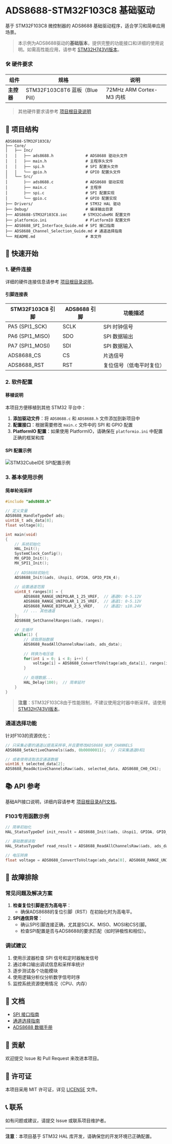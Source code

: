 # ADS8688-STM32F103C8 基础驱动

基于 STM32F103C8 微控制器的 ADS8688 基础驱动程序，适合学习和简单应用场景。

> 本示例为ADS8688驱动的**基础版本**，提供完整的功能接口和详细的使用说明。如需高性能应用，请参考 [STM32H743VI版本](../ADS8688-STM32H743VI/README.md)。


### 🛠️ 硬件要求

| 组件 | 规格 | 说明 |
|------|------|------|
| **主控器** | STM32F103C8T6 蓝板（Blue Pill） | 72MHz ARM Cortex-M3 内核 |

> 其他硬件要求请参考 [项目根目录说明](../README.md#🛠️-硬件要求)

## 📁 项目结构

```
ADS8688-STM32F103C8/
├── Core/
│   ├── Inc/
│   │   ├── ads8688.h              # ADS8688 驱动头文件
│   │   ├── main.h                 # 主程序头文件
│   │   ├── spi.h                  # SPI 配置头文件
│   │   └── gpio.h                 # GPIO 配置头文件
│   └── Src/
│       ├── ads8688.c              # ADS8688 驱动实现
│       ├── main.c                 # 主程序
│       ├── spi.c                  # SPI 配置实现
│       └── gpio.c                 # GPIO 配置实现
├── Drivers/                       # STM32 HAL 驱动
├── Debug/                         # 编译输出目录
├── ADS8688-STM32F103C8.ioc       # STM32CubeMX 配置文件
├── platformio.ini                 # PlatformIO 配置文件
├── ADS8688_SPI_Interface_Guide.md # SPI 接口指南
├── ADS8688_Channel_Selection_Guide.md # 通道选择指南
└── README.md                      # 本文件
```

## 🚀 快速开始

### 1. 硬件连接

详细的硬件连接信息请参考 [项目根目录说明](../README.md#🛠️-硬件要求)。

#### 引脚连接表

| STM32F103C8 引脚 | ADS8688 引脚 | 功能描述 |
|------------------|--------------|----------|
| PA5 (SPI1_SCK) | SCLK | SPI 时钟信号 |
| PA6 (SPI1_MISO) | SDO | SPI 数据输出 |
| PA7 (SPI1_MOSI) | SDI | SPI 数据输入 |
| ADS8688_CS | CS | 片选信号 |
| ADS8688_RST | RST | 复位信号（低电平时复位） |

### 2. 软件配置

#### 移植说明

本项目方便移植到其他 STM32 平台中：

1. **添加驱动文件**：将 `ADS8688.c` 和 `ADS8688.h` 文件添加到新项目中
2. **配置接口**：根据需要修改 `main.c` 文件中的 SPI 和 GPIO 配置
3. **PlatformIO 配置**：如果使用 PlatformIO，请确保在 `platformio.ini` 中配置正确的框架和库

#### SPI 配置示例

![STM32CubeIDE SPI配置示例](STM32F103-SPI.png)


### 3. 基本使用示例

#### 简单轮询采样

```c
#include "ads8688.h"

// 定义变量
ADS8688_HandleTypeDef ads;
uint16_t ads_data[8];
float voltage[8];

int main(void)
{
    // 系统初始化
    HAL_Init();
    SystemClock_Config();
    MX_GPIO_Init();
    MX_SPI1_Init();
    
    // ADS8688初始化
    ADS8688_Init(&ads, &hspi1, GPIOA, GPIO_PIN_4);
    
    // 设置通道范围
    uint8_t ranges[8] = {
        ADS8688_RANGE_UNIPOLAR_1_25_VREF,  // 通道0: 0-5.12V
        ADS8688_RANGE_UNIPOLAR_1_25_VREF,  // 通道1: 0-5.12V
        ADS8688_RANGE_BIPOLAR_2_5_VREF,    // 通道2: ±10.24V
        // ... 其他通道
    };
    ADS8688_SetChannelRanges(&ads, ranges);
    
    // 主循环
    while(1) {
        // 读取原始数据
        ADS8688_ReadAllChannelsRaw(&ads, ads_data);
        
        // 转换为电压值
        for(int i = 0; i < 8; i++) {
            voltage[i] = ADS8688_ConvertToVoltage(ads_data[i], ranges[i], 4.096f);
        }
        
        // 处理数据...
        HAL_Delay(100);  // 简单延时
    }
}
```

> **注意**：STM32F103C8由于性能限制，不建议使用定时器中断采样。请使用 [STM32H743VI版本](../ADS8688-STM32H743VI/README.md)。

### 通道选择功能

针对F103的资源优化：

```c
// 只采集必要的通道以提高采样率,并且要修改ADS8688_NUM_CHANNELS
ADS8688_SetActiveChannels(&ads, 0b00000011);  // 只采集通道0和1

// 或者使用读取选定通道数据
uint16_t selected_data[2];
ADS8688_ReadActiveChannelsRaw(&ads, selected_data, ADS8688_CH0_CH1);
```


## 📚 API 参考

基础API接口说明，详细内容请参考 [项目根目录API文档](../README.md#📚-api-参考)。

### F103专用函数示例

```c
// 简单初始化
HAL_StatusTypeDef init_result = ADS8688_Init(&ads, &hspi1, GPIOA, GPIO_PIN_4);

// 基础数据读取
HAL_StatusTypeDef read_result = ADS8688_ReadAllChannelsRaw(&ads, ads_data);

// 电压转换
float voltage = ADS8688_ConvertToVoltage(ads_data[0], ADS8688_RANGE_UNIPOLAR_1_25_VREF, 4.096f);
```

## 🐛 故障排除

### 常见问题及解决方案

1. **检查复位引脚是否为高电平**：
    - 确保ADS8688的复位引脚（RST）在初始化时为高电平。
2. **SPI通信异常**：
    - 确认SPI引脚连接正确，尤其是SCLK、MISO、MOSI和CS引脚。
    - 检查SPI配置是否与ADS8688的要求匹配（如时钟极性和相位）。

### 调试建议

1. 使用示波器检查 SPI 信号和定时器触发信号
2. 通过串口输出调试信息和采样率统计
3. 逐步测试各个功能模块
4. 使用逻辑分析仪分析数字信号时序
5. 监控系统资源使用情况（CPU、内存）

## 📖 文档

- [SPI 接口指南](ADS8688_SPI_Interface_Guide.md)
- [通道选择指南](ADS8688_Channel_Selection_Guide.md)
- [ADS8688 数据手册](https://www.ti.com/product/ADS8688)

## 🤝 贡献

欢迎提交 Issue 和 Pull Request 来改进本项目。

## 📄 许可证

本项目采用 MIT 许可证，详见 [LICENSE](LICENSE) 文件。

## 📞 联系

如有问题或建议，请提交 Issue 或联系项目维护者。

---

**注意**：本项目基于 STM32 HAL 库开发，请确保您的开发环境已正确配置。
